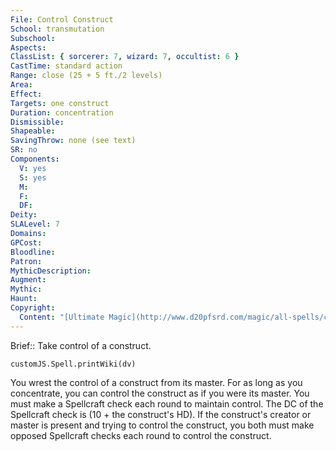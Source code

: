 ```yaml
---
File: Control Construct
School: transmutation
Subschool: 
Aspects: 
ClassList: { sorcerer: 7, wizard: 7, occultist: 6 }
CastTime: standard action
Range: close (25 + 5 ft./2 levels)
Area: 
Effect: 
Targets: one construct
Duration: concentration
Dismissible: 
Shapeable: 
SavingThrow: none (see text)
SR: no
Components:
  V: yes
  S: yes
  M: 
  F: 
  DF: 
Deity: 
SLALevel: 7
Domains: 
GPCost: 
Bloodline: 
Patron: 
MythicDescription: 
Augment: 
Mythic: 
Haunt: 
Copyright:
  Content: "[Ultimate Magic](http://www.d20pfsrd.com/magic/all-spells/c/control-construct)"
---
```

Brief:: Take control of a construct.

```dataviewjs
customJS.Spell.printWiki(dv)
```

You wrest the control of a construct from its master. For as long as you concentrate, you can control the construct as if you were its master. You must make a Spellcraft check each round to maintain control. The DC of the Spellcraft check is (10 + the construct's HD). If the construct's creator or master is present and trying to control the construct, you both must make opposed Spellcraft checks each round to control the construct.
